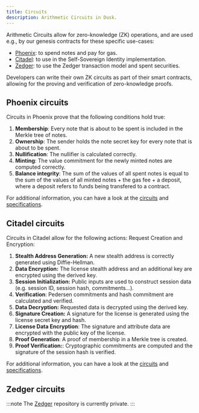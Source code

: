 ```yaml
---
title: Circuits
description: Arithmetic Circuits in Dusk.
---
```


Arithmetic Circuits allow for zero-knowledge (ZK) operations, and are used e.g., by our genesis contracts for these specific use-cases:

- [Phoenix](/learn/dusk-protocol/transaction_models/phoenix): to spend notes and pay for gas.
- [Citadel](/getting-started/digital-identity/protocol): to use in the Self-Sovereign Identity implementation.
- [Zedger](/learn/dusk-protocol/transaction_models/zedger): to use the Zedger transaction model and spent securities.

Developers can write their own ZK circuits as part of their smart contracts, allowing for the proving and verification of zero-knowledge proofs.

## Phoenix circuits

Circuits in Phoenix prove that the following conditions hold true:

1. **Membership**: Every note that is about to be spent is included in the Merkle tree of notes.
2. **Ownership**: The sender holds the note secret key for every note that is about to be spent.
3. **Nullification**: The nullifier is calculated correctly.
4. **Minting**: The value commitment for the newly minted notes are computed correctly.
5. **Balance integrity**: The sum of the values of all spent notes is equal to the sum of the values of all minted notes + the gas fee + a deposit, where a deposit refers to funds being transfered to a contract.

For additional information, you can have a look at the <a href="https://github.com/dusk-network/phoenix/tree/b3ee366887b131993f9e41a11286c39e10f2e816/circuits" target="_blank">circuits</a> and <a href="https://github.com/dusk-network/phoenix/blob/master/docs/protocol.pdf" target="_blank">specifications</a>.

## Citadel circuits

Circuits in Citadel allow for the following actions:
Request Creation and Encryption:

1. **Stealth Address Generation:** A new stealth address is correctly generated using Diffie-Hellman.
2. **Data Encryption:** The license stealth address and an additional key are encrypted using the derived key.
3. **Session Initialization:** Public inputs are used to construct session data (e.g. session ID, session hash, commitments...).
4. **Verification**: Pedersen commitments and hash commitment are calculated and verified.
5. **Data Decryption:** Requested data is decrypted using the derived key.
6. **Signature Creation:** A signature for the license is generated using the license secret key and hash.
7. **License Data Encryption**: The signature and attribute data are encrypted with the public key of the license.
8. **Proof Generation**: A proof of membership in a Merkle tree is created.
9. **Proof Verification:**: Cryptographic commitments are computed and the signature of the session hash is verified.

For additional information, you can have a look at the <a href="https://github.com/dusk-network/citadel/blob/main/src/license.rs" target="_blank">circuits</a> and <a href="https://github.com/dusk-network/citadel/blob/main/docs/specs.pdf" target="_blank">specifications</a>.

## Zedger circuits

:::note
The [Zedger](/learn/dusk-protocol/transaction_models/zedger) repository is currently private. 
:::
